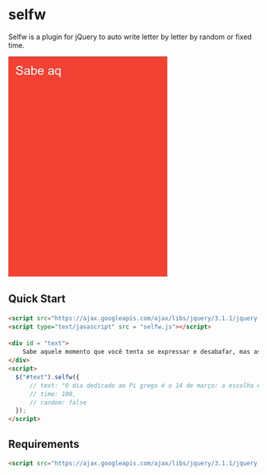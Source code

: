 # selfw
Selfw is a plugin for jQuery to auto write letter by letter by random or fixed time.

![Screen Shot](images/selfw_01.gif)

## Quick Start

```html
<script src="https://ajax.googleapis.com/ajax/libs/jquery/3.1.1/jquery.min.js"></script>
<script type="text/javascript" src = "selfw.js"></script>
  
<div id = "text">
	Sabe aquele momento que você tenta se expressar e desabafar, mas as palavras ou frases acabam sumindo? Ou quando você quer mandar uma indireta para aquele gatinho e não tem coragem de se declarar?...
</div>
<script>
  $("#text").selfw({
      // text: "O dia dedicado ao Pi grego é o 14 de março: a escolha é inspirada pela ortografia...",
      // time: 100,
      // random: false
  });
</script>

```

## Requirements

```html
<script src="https://ajax.googleapis.com/ajax/libs/jquery/3.1.1/jquery.min.js"></script>
```
